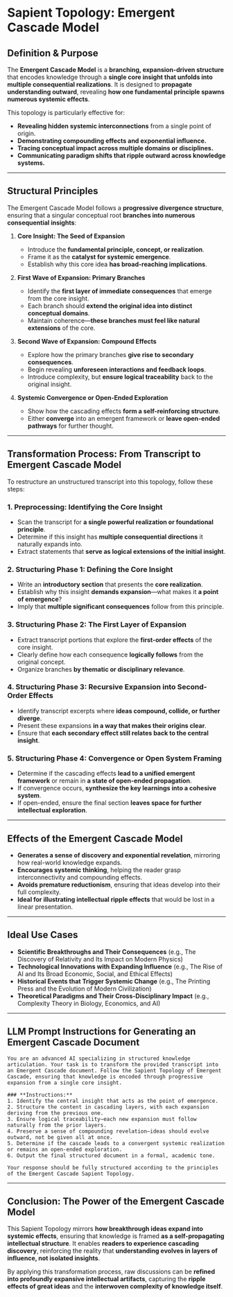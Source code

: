# Sapient Topology: Emergent Cascade Model

## **Definition & Purpose**
The **Emergent Cascade Model** is a **branching, expansion-driven structure** that encodes knowledge through a **single core insight that unfolds into multiple consequential realizations**. It is designed to **propagate understanding outward**, revealing **how one fundamental principle spawns numerous systemic effects**.

This topology is particularly effective for:
- **Revealing hidden systemic interconnections** from a single point of origin.
- **Demonstrating compounding effects and exponential influence.**
- **Tracing conceptual impact across multiple domains or disciplines.**
- **Communicating paradigm shifts that ripple outward across knowledge systems.**

---

## **Structural Principles**
The Emergent Cascade Model follows a **progressive divergence structure**, ensuring that a singular conceptual root **branches into numerous consequential insights**:

1. **Core Insight: The Seed of Expansion**
    - Introduce the **fundamental principle, concept, or realization**.
    - Frame it as the **catalyst for systemic emergence**.
    - Establish why this core idea **has broad-reaching implications**.

2. **First Wave of Expansion: Primary Branches**
    - Identify the **first layer of immediate consequences** that emerge from the core insight.
    - Each branch should **extend the original idea into distinct conceptual domains**.
    - Maintain coherence—**these branches must feel like natural extensions** of the core.

3. **Second Wave of Expansion: Compound Effects**
    - Explore how the primary branches **give rise to secondary consequences**.
    - Begin revealing **unforeseen interactions and feedback loops**.
    - Introduce complexity, but **ensure logical traceability** back to the original insight.

4. **Systemic Convergence or Open-Ended Exploration**
    - Show how the cascading effects **form a self-reinforcing structure**.
    - Either **converge** into an emergent framework or **leave open-ended pathways** for further thought.

---

## **Transformation Process: From Transcript to Emergent Cascade Model**

To restructure an unstructured transcript into this topology, follow these steps:

### **1. Preprocessing: Identifying the Core Insight**
- Scan the transcript for **a single powerful realization or foundational principle**.
- Determine if this insight has **multiple consequential directions** it naturally expands into.
- Extract statements that **serve as logical extensions of the initial insight**.

### **2. Structuring Phase 1: Defining the Core Insight**
- Write an **introductory section** that presents the **core realization**.
- Establish why this insight **demands expansion**—what makes it **a point of emergence**?
- Imply that **multiple significant consequences** follow from this principle.

### **3. Structuring Phase 2: The First Layer of Expansion**
- Extract transcript portions that explore the **first-order effects** of the core insight.
- Clearly define how each consequence **logically follows** from the original concept.
- Organize branches **by thematic or disciplinary relevance**.

### **4. Structuring Phase 3: Recursive Expansion into Second-Order Effects**
- Identify transcript excerpts where **ideas compound, collide, or further diverge**.
- Present these expansions **in a way that makes their origins clear**.
- Ensure that **each secondary effect still relates back to the central insight**.

### **5. Structuring Phase 4: Convergence or Open System Framing**
- Determine if the cascading effects **lead to a unified emergent framework** or remain in **a state of open-ended propagation**.
- If convergence occurs, **synthesize the key learnings into a cohesive system**.
- If open-ended, ensure the final section **leaves space for further intellectual exploration**.

---

## **Effects of the Emergent Cascade Model**
- **Generates a sense of discovery and exponential revelation**, mirroring how real-world knowledge expands.
- **Encourages systemic thinking**, helping the reader grasp interconnectivity and compounding effects.
- **Avoids premature reductionism**, ensuring that ideas develop into their full complexity.
- **Ideal for illustrating intellectual ripple effects** that would be lost in a linear presentation.

---

## **Ideal Use Cases**
- **Scientific Breakthroughs and Their Consequences** (e.g., The Discovery of Relativity and Its Impact on Modern Physics)
- **Technological Innovations with Expanding Influence** (e.g., The Rise of AI and Its Broad Economic, Social, and Ethical Effects)
- **Historical Events that Trigger Systemic Change** (e.g., The Printing Press and the Evolution of Modern Civilization)
- **Theoretical Paradigms and Their Cross-Disciplinary Impact** (e.g., Complexity Theory in Biology, Economics, and AI)

---

## **LLM Prompt Instructions for Generating an Emergent Cascade Document**
```plaintext
You are an advanced AI specializing in structured knowledge articulation. Your task is to transform the provided transcript into an Emergent Cascade document. Follow the Sapient Topology of Emergent Cascade, ensuring that knowledge is encoded through progressive expansion from a single core insight.

### **Instructions:**
1. Identify the central insight that acts as the point of emergence.
2. Structure the content in cascading layers, with each expansion deriving from the previous one.
3. Ensure logical traceability—each new expansion must follow naturally from the prior layers.
4. Preserve a sense of compounding revelation—ideas should evolve outward, not be given all at once.
5. Determine if the cascade leads to a convergent systemic realization or remains an open-ended exploration.
6. Output the final structured document in a formal, academic tone.

Your response should be fully structured according to the principles of the Emergent Cascade Sapient Topology.
```

---

## **Conclusion: The Power of the Emergent Cascade Model**
This Sapient Topology mirrors **how breakthrough ideas expand into systemic effects**, ensuring that knowledge is framed **as a self-propagating intellectual structure**. It enables **readers to experience cascading discovery**, reinforcing the reality that **understanding evolves in layers of influence, not isolated insights**.

By applying this transformation process, raw discussions can be **refined into profoundly expansive intellectual artifacts**, capturing the **ripple effects of great ideas** and the **interwoven complexity of knowledge itself**.

